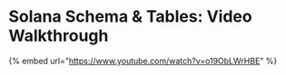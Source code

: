 # Solana Schema & Tables: Video Walkthrough

{% embed url="https://www.youtube.com/watch?v=o19ObLWrHBE" %}
